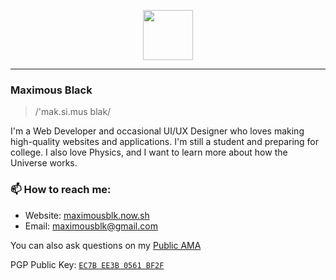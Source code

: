 <p align="center">
  <img height="80" src="https://cdn.maximousblk.now.sh/images/max/logotype.svg">
</p>

---

### Maximous Black

> /'mak.si.mus blak/

I'm a Web Developer and occasional UI/UX Designer who loves making high-quality websites and applications. I'm still a student and preparing for college. I also love Physics, and I want to learn more about how the Universe works.

### 📫 How to reach me:

- Website: [maximousblk.now.sh](https://maximousblk.now.sh/)
- Email: [maximousblk@gmail.com](mailto:maximousblk@gmail.com)

You can also ask questions on my [Public AMA](https://github.com/maximousblk/maximousblk/issues)

PGP Public Key: [`EC7B EE3B 0561 BF2F`](https://keybase.io/maximousblk/pgp_keys.asc)
